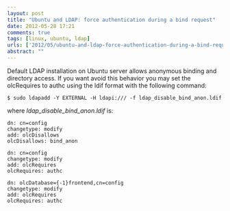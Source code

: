 ```yaml
---
layout: post
title: "Ubuntu and LDAP: force authentication during a bind request"
date: 2012-05-28 17:21
comments: true
tags: [linux, ubuntu, ldap]
urls: ['2012/05/ubuntu-and-ldap-force-authentication-during-a-bind-request']
abstract: ""
---
```


Default LDAP installation on Ubuntu server allows anonymous binding and directory access.
If you want avoid this behavior you may set the olcRequires to authc using the ldif format with the following command:

``` 
$ sudo ldapadd -Y EXTERNAL -H ldapi:/// -f ldap_disable_bind_anon.ldif
``` 
where *ldap_disable_bind_anon.ldif* is:

```
dn: cn=config
changetype: modify
add: olcDisallows
olcDisallows: bind_anon

dn: cn=config
changetype: modify
add: olcRequires
olcRequires: authc

dn: olcDatabase={-1}frontend,cn=config
changetype: modify
add: olcRequires
olcRequires: authc
```
